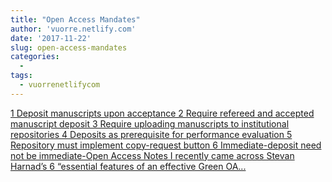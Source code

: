 ```yaml
---
title: "Open Access Mandates"
author: 'vuorre.netlify.com'
date: '2017-11-22'
slug: open-access-mandates
categories:
  - 
tags:
  - vuorrenetlifycom
---
```


[1 Deposit manuscripts upon acceptance 2 Require refereed and accepted manuscript deposit 3 Require uploading manuscripts to institutional repositories 4 Deposits as prerequisite for performance evaluation 5 Repository must implement copy-request button 6 Immediate-deposit need not be immediate-Open Access Notes I recently came across Stevan Harnad’s 6 “essential features of an effective Green OA...<click to read more>](https://vuorre.netlify.com/post/2017/open-access-mandates/)

